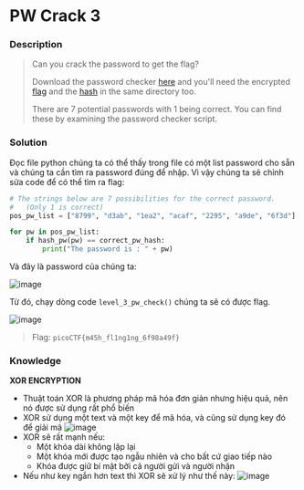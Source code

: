 # PW Crack 3

### Description

> Can you crack the password to get the flag?
> 
> Download the password checker [here](https://github.com/shmily-2010/picoCTF/blob/main/GeneralSkills/PWCrack3/level3.hash.bin) and you'll need the encrypted [flag](https://github.com/shmily-2010/picoCTF/blob/main/GeneralSkills/PWCrack3/level3.flag.txt.enc) and the [hash](https://github.com/shmily-2010/picoCTF/blob/main/GeneralSkills/PWCrack3/level3.py) in the same directory too.
> 
> There are 7 potential passwords with 1 being correct. You can find these by examining the password checker script.

### Solution

Đọc file python chúng ta có thể thấy trong file có một list password cho sẵn và chúng ta cần tìm ra password đúng để nhập. Vì vậy chúng ta sẽ chỉnh sửa code để có thể tìm ra flag:

```Python
# The strings below are 7 possibilities for the correct password. 
#   (Only 1 is correct)
pos_pw_list = ["8799", "d3ab", "1ea2", "acaf", "2295", "a9de", "6f3d"]

for pw in pos_pw_list:
    if hash_pw(pw) == correct_pw_hash:
        print("The password is : " + pw)
```

Và đây là password của chúng ta: 

![image](https://github.com/shmily-2010/picoCTF/assets/112896213/207c3e1a-de9a-4d5d-a557-d4c4895c0660)

Từ đó, chạy dòng code ```level_3_pw_check()``` chúng ta sẽ có được flag.

![image](https://github.com/shmily-2010/picoCTF/assets/112896213/f47082c0-b343-4db1-a5e4-b152bcdb76c8)

> Flag: `picoCTF{m45h_fl1ng1ng_6f98a49f}`

### Knowledge

**XOR ENCRYPTION**

- Thuật toán XOR là phương pháp mã hóa đơn giản nhưng hiệu quả, nên nó được sử dụng rất phổ biến
- XOR sử dụng một text và một key để mã hóa, và cũng sử dụng key đó để giải mã
  ![image](https://github.com/shmily-2010/picoCTF/assets/112896213/ebcc1114-dd87-4121-9bda-b8e6d7cd8ff1)
- XOR sẽ rất mạnh nếu:
  + Một khóa dài không lặp lại
  + Một khóa mới được tạo ngẫu nhiên và cho bất cứ giao tiếp nào
  + Khóa được giữ bí mật bởi cả người gửi và người nhận
- Nếu như key ngắn hơn text thì XOR sẽ xử lý như thế này:
  ![image](https://github.com/shmily-2010/picoCTF/assets/112896213/b2e9ee24-2f08-4292-a7bb-9e7343300009)

